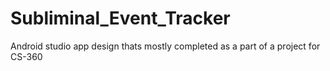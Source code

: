 # Subliminal_Event_Tracker
Android studio app design thats mostly completed as a part of a project for CS-360
